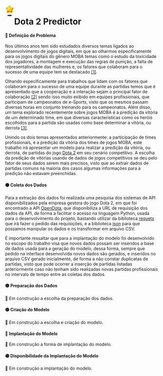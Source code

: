 <img src="https://github.com/stardotwav/Dota2Predictor/blob/main/img/icone.png" width="30px" align="left" margim-top="10" alt="Imagem de Estrela">
<h1>Dota 2 Predictor</h1>

#### 🔴 Definição de Problema
Nos últimos anos tem sido estudados diversos temas ligados ao desenvolvimento de jogos digitais, em que ao olharmos especificamente para os jogos digitais do gênero MOBA temas como o estudo da toxicidade dos jogadores, a montagem e execução das regras de punição, a falta de representatividade das mulheres e, os fatores que colaboram para o sucesso de uma equipe tem se destacado [[1]](https://www.sciencedirect.com/science/article/abs/pii/S1875952117300149).

Olhando especificamente para trabalhos que lidam com os fatores que colaboram para o sucesso de uma equipe durante as partidas temos que é apresentado que a cooperação e a interação sejam o principal fator de colaboração [[2]](https://dl.acm.org/doi/10.1145/2487788.2488147) sendo isso muito exibido em equipes profissionais, que participam de campeonatos de e-Sports, visto que os mesmos passam diversas horas em conjunto treinando para os campeonatos. Além disso, um tema explorado recentemente sobre jogos MOBA é a predição da vitória de um determinado time, em que diversas características como os heróis escolhidos para a partida são usadas como base determinar a vitória, ou derrota [[3]](https://repositorio.bambui.ifmg.edu.br/index.php/ec/article/view/78).

Unindo os dois temas apresentados anteriormente: a participação de times profissionais, e a predição da vitória dos times de jogos MOBA, este trabalho irá apresentar um modelo para realizar a predição da vitória, ou derrota, de partidas do jogo [Dota 2](https://www.dota2.com/home) em seu cenário competitivo. A escolha da predição de vitórias usando de dados de jogos competitivos se deu pelo fator de seus dados serem mais precisos, visto que ao extrair dados de partidas comuns na maioria dos casos algumas informações para a predição não estavam preenchidas.

#### 🟠 Coleta dos Dados
Para a extração dos dados foi realizada uma pesquisa dos sistemas de API disponibilizados pela empresa gestora do jogo Dota 2, em que foi encontrado a API [OpenDota](https://www.opendota.com/), que disponibiliza a URL de requisição dos dados da API, de forma a facilitar o acesso na linguagem Python, usada para o desenvolvimento do projeto, bastando utilizar da biblioteca [requets](https://requests.readthedocs.io/en/latest/) que irá fazer o pedido das requisições, e a biblioteca [json](https://docs.python.org/pt-br/3/library/json.html) para que possamos manipular os dados e os transformar em arquivo CSV.

É importante ressaltar que para a implantação do modelo foi desenvolvido no escopo do trabalho visa que novos dados possam ser inseridos a base de dados usada para a geração do modelo, dessa forma, sempre que pedido na interface desenvolvida novos dados são gerados, e inseridos no arquivo CSV gerado inicialmente, de forma a não constar duplicatas de partidas, visto que pode ocorrer a inserção de partidas listadas anteriormente caso não tenham sido realizadas novas partidas profissionais no intervalo de tempo entre as coletas dos dados.

#### 🟡 Preparação dos Dados
🚧 Em construção a escolha da preparação dos dados.

#### 🟢 Criação do Modelo
🚧 Em construção a escolha e criação do modelo.

#### 🔵 Implantação do Modelo
🚧 Em construção a forma de implantação do modelo.

#### 🟣 Disponibilidade da Implantação do Modelo
🚧 Em construção a implantação do modelo.